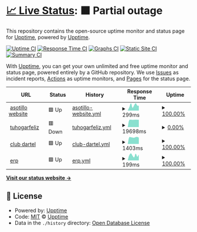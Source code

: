 # [📈 Live Status](https://upptime.github.io/upptime): <!--live status--> **🟧 Partial outage**

This repository contains the open-source uptime monitor and status page for [Upptime](https://upptime.js.org), powered by [Upptime](https://github.com/upptime/upptime).

[![Uptime CI](https://github.com/aesotillo/test-uptime/workflows/Uptime%20CI/badge.svg)](https://github.com/aesotillo/test-uptime/actions?query=workflow%3A%22Uptime+CI%22)
[![Response Time CI](https://github.com/aesotillo/test-uptime/workflows/Response%20Time%20CI/badge.svg)](https://github.com/aesotillo/test-uptime/actions?query=workflow%3A%22Response+Time+CI%22)
[![Graphs CI](https://github.com/aesotillo/test-uptime/workflows/Graphs%20CI/badge.svg)](https://github.com/aesotillo/test-uptime/actions?query=workflow%3A%22Graphs+CI%22)
[![Static Site CI](https://github.com/aesotillo/test-uptime/workflows/Static%20Site%20CI/badge.svg)](https://github.com/aesotillo/test-uptime/actions?query=workflow%3A%22Static+Site+CI%22)
[![Summary CI](https://github.com/aesotillo/test-uptime/workflows/Summary%20CI/badge.svg)](https://github.com/aesotillo/test-uptime/actions?query=workflow%3A%22Summary+CI%22)

With [Upptime](https://upptime.js.org), you can get your own unlimited and free uptime monitor and status page, powered entirely by a GitHub repository. We use [Issues](https://github.com/upptime/upptime/issues) as incident reports, [Actions](https://github.com/aesotillo/test-uptime/actions) as uptime monitors, and [Pages](https://upptime.github.io/upptime) for the status page.

<!--start: status pages-->
<!-- This summary is generated by Upptime (https://github.com/upptime/upptime) -->
<!-- Do not edit this manually, your changes will be overwritten -->
<!-- prettier-ignore -->
| URL | Status | History | Response Time | Uptime |
| --- | ------ | ------- | ------------- | ------ |
| <img alt="" src="https://icons.duckduckgo.com/ip3/asotillo.com.ico" height="13"> [asotillo website](https://asotillo.com) | 🟩 Up | [asotillo-website.yml](https://github.com/aesotillo/test-uptime/commits/HEAD/history/asotillo-website.yml) | <details><summary><img alt="Response time graph" src="./graphs/asotillo-website/response-time-week.png" height="20"> 299ms</summary><br><a href="https://aesotillo.github.io/test-uptime/history/asotillo-website"><img alt="Response time 733" src="https://img.shields.io/endpoint?url=https%3A%2F%2Fraw.githubusercontent.com%2Faesotillo%2Ftest-uptime%2FHEAD%2Fapi%2Fasotillo-website%2Fresponse-time.json"></a><br><a href="https://aesotillo.github.io/test-uptime/history/asotillo-website"><img alt="24-hour response time 140" src="https://img.shields.io/endpoint?url=https%3A%2F%2Fraw.githubusercontent.com%2Faesotillo%2Ftest-uptime%2FHEAD%2Fapi%2Fasotillo-website%2Fresponse-time-day.json"></a><br><a href="https://aesotillo.github.io/test-uptime/history/asotillo-website"><img alt="7-day response time 299" src="https://img.shields.io/endpoint?url=https%3A%2F%2Fraw.githubusercontent.com%2Faesotillo%2Ftest-uptime%2FHEAD%2Fapi%2Fasotillo-website%2Fresponse-time-week.json"></a><br><a href="https://aesotillo.github.io/test-uptime/history/asotillo-website"><img alt="30-day response time 375" src="https://img.shields.io/endpoint?url=https%3A%2F%2Fraw.githubusercontent.com%2Faesotillo%2Ftest-uptime%2FHEAD%2Fapi%2Fasotillo-website%2Fresponse-time-month.json"></a><br><a href="https://aesotillo.github.io/test-uptime/history/asotillo-website"><img alt="1-year response time 737" src="https://img.shields.io/endpoint?url=https%3A%2F%2Fraw.githubusercontent.com%2Faesotillo%2Ftest-uptime%2FHEAD%2Fapi%2Fasotillo-website%2Fresponse-time-year.json"></a></details> | <details><summary><a href="https://aesotillo.github.io/test-uptime/history/asotillo-website">100.00%</a></summary><a href="https://aesotillo.github.io/test-uptime/history/asotillo-website"><img alt="All-time uptime 99.98%" src="https://img.shields.io/endpoint?url=https%3A%2F%2Fraw.githubusercontent.com%2Faesotillo%2Ftest-uptime%2FHEAD%2Fapi%2Fasotillo-website%2Fuptime.json"></a><br><a href="https://aesotillo.github.io/test-uptime/history/asotillo-website"><img alt="24-hour uptime 100.00%" src="https://img.shields.io/endpoint?url=https%3A%2F%2Fraw.githubusercontent.com%2Faesotillo%2Ftest-uptime%2FHEAD%2Fapi%2Fasotillo-website%2Fuptime-day.json"></a><br><a href="https://aesotillo.github.io/test-uptime/history/asotillo-website"><img alt="7-day uptime 100.00%" src="https://img.shields.io/endpoint?url=https%3A%2F%2Fraw.githubusercontent.com%2Faesotillo%2Ftest-uptime%2FHEAD%2Fapi%2Fasotillo-website%2Fuptime-week.json"></a><br><a href="https://aesotillo.github.io/test-uptime/history/asotillo-website"><img alt="30-day uptime 100.00%" src="https://img.shields.io/endpoint?url=https%3A%2F%2Fraw.githubusercontent.com%2Faesotillo%2Ftest-uptime%2FHEAD%2Fapi%2Fasotillo-website%2Fuptime-month.json"></a><br><a href="https://aesotillo.github.io/test-uptime/history/asotillo-website"><img alt="1-year uptime 99.96%" src="https://img.shields.io/endpoint?url=https%3A%2F%2Fraw.githubusercontent.com%2Faesotillo%2Ftest-uptime%2FHEAD%2Fapi%2Fasotillo-website%2Fuptime-year.json"></a></details>
| <img alt="" src="https://icons.duckduckgo.com/ip3/tuhogarfeliz.cl.ico" height="13"> [tuhogarfeliz](https://tuhogarfeliz.cl) | 🟥 Down | [tuhogarfeliz.yml](https://github.com/aesotillo/test-uptime/commits/HEAD/history/tuhogarfeliz.yml) | <details><summary><img alt="Response time graph" src="./graphs/tuhogarfeliz/response-time-week.png" height="20"> 19698ms</summary><br><a href="https://aesotillo.github.io/test-uptime/history/tuhogarfeliz"><img alt="Response time 3242" src="https://img.shields.io/endpoint?url=https%3A%2F%2Fraw.githubusercontent.com%2Faesotillo%2Ftest-uptime%2FHEAD%2Fapi%2Ftuhogarfeliz%2Fresponse-time.json"></a><br><a href="https://aesotillo.github.io/test-uptime/history/tuhogarfeliz"><img alt="24-hour response time 19809" src="https://img.shields.io/endpoint?url=https%3A%2F%2Fraw.githubusercontent.com%2Faesotillo%2Ftest-uptime%2FHEAD%2Fapi%2Ftuhogarfeliz%2Fresponse-time-day.json"></a><br><a href="https://aesotillo.github.io/test-uptime/history/tuhogarfeliz"><img alt="7-day response time 19698" src="https://img.shields.io/endpoint?url=https%3A%2F%2Fraw.githubusercontent.com%2Faesotillo%2Ftest-uptime%2FHEAD%2Fapi%2Ftuhogarfeliz%2Fresponse-time-week.json"></a><br><a href="https://aesotillo.github.io/test-uptime/history/tuhogarfeliz"><img alt="30-day response time 8830" src="https://img.shields.io/endpoint?url=https%3A%2F%2Fraw.githubusercontent.com%2Faesotillo%2Ftest-uptime%2FHEAD%2Fapi%2Ftuhogarfeliz%2Fresponse-time-month.json"></a><br><a href="https://aesotillo.github.io/test-uptime/history/tuhogarfeliz"><img alt="1-year response time 3242" src="https://img.shields.io/endpoint?url=https%3A%2F%2Fraw.githubusercontent.com%2Faesotillo%2Ftest-uptime%2FHEAD%2Fapi%2Ftuhogarfeliz%2Fresponse-time-year.json"></a></details> | <details><summary><a href="https://aesotillo.github.io/test-uptime/history/tuhogarfeliz">0.00%</a></summary><a href="https://aesotillo.github.io/test-uptime/history/tuhogarfeliz"><img alt="All-time uptime 86.44%" src="https://img.shields.io/endpoint?url=https%3A%2F%2Fraw.githubusercontent.com%2Faesotillo%2Ftest-uptime%2FHEAD%2Fapi%2Ftuhogarfeliz%2Fuptime.json"></a><br><a href="https://aesotillo.github.io/test-uptime/history/tuhogarfeliz"><img alt="24-hour uptime 0.00%" src="https://img.shields.io/endpoint?url=https%3A%2F%2Fraw.githubusercontent.com%2Faesotillo%2Ftest-uptime%2FHEAD%2Fapi%2Ftuhogarfeliz%2Fuptime-day.json"></a><br><a href="https://aesotillo.github.io/test-uptime/history/tuhogarfeliz"><img alt="7-day uptime 0.00%" src="https://img.shields.io/endpoint?url=https%3A%2F%2Fraw.githubusercontent.com%2Faesotillo%2Ftest-uptime%2FHEAD%2Fapi%2Ftuhogarfeliz%2Fuptime-week.json"></a><br><a href="https://aesotillo.github.io/test-uptime/history/tuhogarfeliz"><img alt="30-day uptime 59.41%" src="https://img.shields.io/endpoint?url=https%3A%2F%2Fraw.githubusercontent.com%2Faesotillo%2Ftest-uptime%2FHEAD%2Fapi%2Ftuhogarfeliz%2Fuptime-month.json"></a><br><a href="https://aesotillo.github.io/test-uptime/history/tuhogarfeliz"><img alt="1-year uptime 86.44%" src="https://img.shields.io/endpoint?url=https%3A%2F%2Fraw.githubusercontent.com%2Faesotillo%2Ftest-uptime%2FHEAD%2Fapi%2Ftuhogarfeliz%2Fuptime-year.json"></a></details>
| <img alt="" src="https://icons.duckduckgo.com/ip3/clubdartel.cl.ico" height="13"> [club dartel](https://clubdartel.cl) | 🟩 Up | [club-dartel.yml](https://github.com/aesotillo/test-uptime/commits/HEAD/history/club-dartel.yml) | <details><summary><img alt="Response time graph" src="./graphs/club-dartel/response-time-week.png" height="20"> 1403ms</summary><br><a href="https://aesotillo.github.io/test-uptime/history/club-dartel"><img alt="Response time 1527" src="https://img.shields.io/endpoint?url=https%3A%2F%2Fraw.githubusercontent.com%2Faesotillo%2Ftest-uptime%2FHEAD%2Fapi%2Fclub-dartel%2Fresponse-time.json"></a><br><a href="https://aesotillo.github.io/test-uptime/history/club-dartel"><img alt="24-hour response time 1354" src="https://img.shields.io/endpoint?url=https%3A%2F%2Fraw.githubusercontent.com%2Faesotillo%2Ftest-uptime%2FHEAD%2Fapi%2Fclub-dartel%2Fresponse-time-day.json"></a><br><a href="https://aesotillo.github.io/test-uptime/history/club-dartel"><img alt="7-day response time 1403" src="https://img.shields.io/endpoint?url=https%3A%2F%2Fraw.githubusercontent.com%2Faesotillo%2Ftest-uptime%2FHEAD%2Fapi%2Fclub-dartel%2Fresponse-time-week.json"></a><br><a href="https://aesotillo.github.io/test-uptime/history/club-dartel"><img alt="30-day response time 1537" src="https://img.shields.io/endpoint?url=https%3A%2F%2Fraw.githubusercontent.com%2Faesotillo%2Ftest-uptime%2FHEAD%2Fapi%2Fclub-dartel%2Fresponse-time-month.json"></a><br><a href="https://aesotillo.github.io/test-uptime/history/club-dartel"><img alt="1-year response time 1527" src="https://img.shields.io/endpoint?url=https%3A%2F%2Fraw.githubusercontent.com%2Faesotillo%2Ftest-uptime%2FHEAD%2Fapi%2Fclub-dartel%2Fresponse-time-year.json"></a></details> | <details><summary><a href="https://aesotillo.github.io/test-uptime/history/club-dartel">100.00%</a></summary><a href="https://aesotillo.github.io/test-uptime/history/club-dartel"><img alt="All-time uptime 100.00%" src="https://img.shields.io/endpoint?url=https%3A%2F%2Fraw.githubusercontent.com%2Faesotillo%2Ftest-uptime%2FHEAD%2Fapi%2Fclub-dartel%2Fuptime.json"></a><br><a href="https://aesotillo.github.io/test-uptime/history/club-dartel"><img alt="24-hour uptime 100.00%" src="https://img.shields.io/endpoint?url=https%3A%2F%2Fraw.githubusercontent.com%2Faesotillo%2Ftest-uptime%2FHEAD%2Fapi%2Fclub-dartel%2Fuptime-day.json"></a><br><a href="https://aesotillo.github.io/test-uptime/history/club-dartel"><img alt="7-day uptime 100.00%" src="https://img.shields.io/endpoint?url=https%3A%2F%2Fraw.githubusercontent.com%2Faesotillo%2Ftest-uptime%2FHEAD%2Fapi%2Fclub-dartel%2Fuptime-week.json"></a><br><a href="https://aesotillo.github.io/test-uptime/history/club-dartel"><img alt="30-day uptime 100.00%" src="https://img.shields.io/endpoint?url=https%3A%2F%2Fraw.githubusercontent.com%2Faesotillo%2Ftest-uptime%2FHEAD%2Fapi%2Fclub-dartel%2Fuptime-month.json"></a><br><a href="https://aesotillo.github.io/test-uptime/history/club-dartel"><img alt="1-year uptime 100.00%" src="https://img.shields.io/endpoint?url=https%3A%2F%2Fraw.githubusercontent.com%2Faesotillo%2Ftest-uptime%2FHEAD%2Fapi%2Fclub-dartel%2Fuptime-year.json"></a></details>
| <img alt="" src="https://icons.duckduckgo.com/ip3/erp.thefamily.dev.ico" height="13"> [erp](https://erp.thefamily.dev/authentication/login) | 🟩 Up | [erp.yml](https://github.com/aesotillo/test-uptime/commits/HEAD/history/erp.yml) | <details><summary><img alt="Response time graph" src="./graphs/erp/response-time-week.png" height="20"> 199ms</summary><br><a href="https://aesotillo.github.io/test-uptime/history/erp"><img alt="Response time 244" src="https://img.shields.io/endpoint?url=https%3A%2F%2Fraw.githubusercontent.com%2Faesotillo%2Ftest-uptime%2FHEAD%2Fapi%2Ferp%2Fresponse-time.json"></a><br><a href="https://aesotillo.github.io/test-uptime/history/erp"><img alt="24-hour response time 161" src="https://img.shields.io/endpoint?url=https%3A%2F%2Fraw.githubusercontent.com%2Faesotillo%2Ftest-uptime%2FHEAD%2Fapi%2Ferp%2Fresponse-time-day.json"></a><br><a href="https://aesotillo.github.io/test-uptime/history/erp"><img alt="7-day response time 199" src="https://img.shields.io/endpoint?url=https%3A%2F%2Fraw.githubusercontent.com%2Faesotillo%2Ftest-uptime%2FHEAD%2Fapi%2Ferp%2Fresponse-time-week.json"></a><br><a href="https://aesotillo.github.io/test-uptime/history/erp"><img alt="30-day response time 257" src="https://img.shields.io/endpoint?url=https%3A%2F%2Fraw.githubusercontent.com%2Faesotillo%2Ftest-uptime%2FHEAD%2Fapi%2Ferp%2Fresponse-time-month.json"></a><br><a href="https://aesotillo.github.io/test-uptime/history/erp"><img alt="1-year response time 244" src="https://img.shields.io/endpoint?url=https%3A%2F%2Fraw.githubusercontent.com%2Faesotillo%2Ftest-uptime%2FHEAD%2Fapi%2Ferp%2Fresponse-time-year.json"></a></details> | <details><summary><a href="https://aesotillo.github.io/test-uptime/history/erp">100.00%</a></summary><a href="https://aesotillo.github.io/test-uptime/history/erp"><img alt="All-time uptime 99.64%" src="https://img.shields.io/endpoint?url=https%3A%2F%2Fraw.githubusercontent.com%2Faesotillo%2Ftest-uptime%2FHEAD%2Fapi%2Ferp%2Fuptime.json"></a><br><a href="https://aesotillo.github.io/test-uptime/history/erp"><img alt="24-hour uptime 100.00%" src="https://img.shields.io/endpoint?url=https%3A%2F%2Fraw.githubusercontent.com%2Faesotillo%2Ftest-uptime%2FHEAD%2Fapi%2Ferp%2Fuptime-day.json"></a><br><a href="https://aesotillo.github.io/test-uptime/history/erp"><img alt="7-day uptime 100.00%" src="https://img.shields.io/endpoint?url=https%3A%2F%2Fraw.githubusercontent.com%2Faesotillo%2Ftest-uptime%2FHEAD%2Fapi%2Ferp%2Fuptime-week.json"></a><br><a href="https://aesotillo.github.io/test-uptime/history/erp"><img alt="30-day uptime 100.00%" src="https://img.shields.io/endpoint?url=https%3A%2F%2Fraw.githubusercontent.com%2Faesotillo%2Ftest-uptime%2FHEAD%2Fapi%2Ferp%2Fuptime-month.json"></a><br><a href="https://aesotillo.github.io/test-uptime/history/erp"><img alt="1-year uptime 99.64%" src="https://img.shields.io/endpoint?url=https%3A%2F%2Fraw.githubusercontent.com%2Faesotillo%2Ftest-uptime%2FHEAD%2Fapi%2Ferp%2Fuptime-year.json"></a></details>

<!--end: status pages-->

[**Visit our status website →**](https://upptime.github.io/upptime)

## 📄 License

- Powered by: [Upptime](https://github.com/upptime/upptime)
- Code: [MIT](./LICENSE) © [Upptime](https://upptime.js.org)
- Data in the `./history` directory: [Open Database License](https://opendatacommons.org/licenses/odbl/1-0/)
